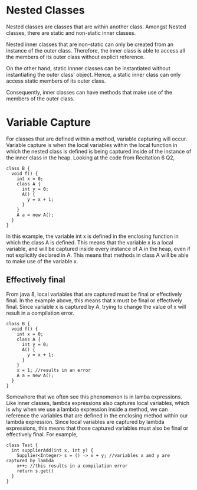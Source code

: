 
# Nested Classes
Nested classes are classes that are within another class. Amongst Nested classes, there are static and non-static inner classes.

Nested inner classes that are non-static can only be created from an instance of the outer class. Therefore, the inner class is able
to access all the members of its outer class without explicit reference.

On the other hand, static innner classes can be instantiated without instantiating the outer class' object. Hence, a static inner class 
can only access static members of its outer class.

Consequently, inner classes can have methods that make use of the members of the outer class. 

# Variable Capture
For classes that are defined within a method, variable capturing will occur. Variable capture is when the local variables within the
local function in which the nested class is defined is being captured inside of the instance of the inner class in the heap.
Looking at the code from Recitation 6 Q2,
```
class B {
  void f() {
    int x = 0;
    class A {
      int y = 0;
      A() {
        y = x + 1;
      }
    }
    A a = new A();
  }
}
```
In this example, the variable int x is defined in the enclosing function in which the class A is defined. This means that the variable x
is a local variable, and will be captured inside every instance of A in the heap, even if not explicitly declared in A. This means that
methods in class A will be able to make use of the variable x.

## Effectively final
From java 8, local variables that are captured must be final or effectively final. In the example above, this means that x must be final
or effectively final. Since variable x is captured by A, trying to change the value of x will result in a compilation error.
```
class B {
  void f() {
    int x = 0;
    class A {
      int y = 0;
      A() {
        y = x + 1;
      }
    }
    x = 1; //results in an error
    A a = new A();
  }
}
```
Somewhere that we often see this phenomenon is in lamba expressions. Like inner classes, lambda expressions also captures local
variables, which is why when we use a lambda expression inside a method, we can reference the variables that are defined in the
enclosing method within our lambda expression. Since local variables are captured by lambda expressions, this means that those
captured variables must also be final or effectively final. For example,
```
class Test {
  int supplierAdd(int x, int y) {
    Supplier<Integer> s = () -> x + y; //variables x and y are captured by lambda
    x++; //this results in a compilation error
    return s.get()
  }
}
```
